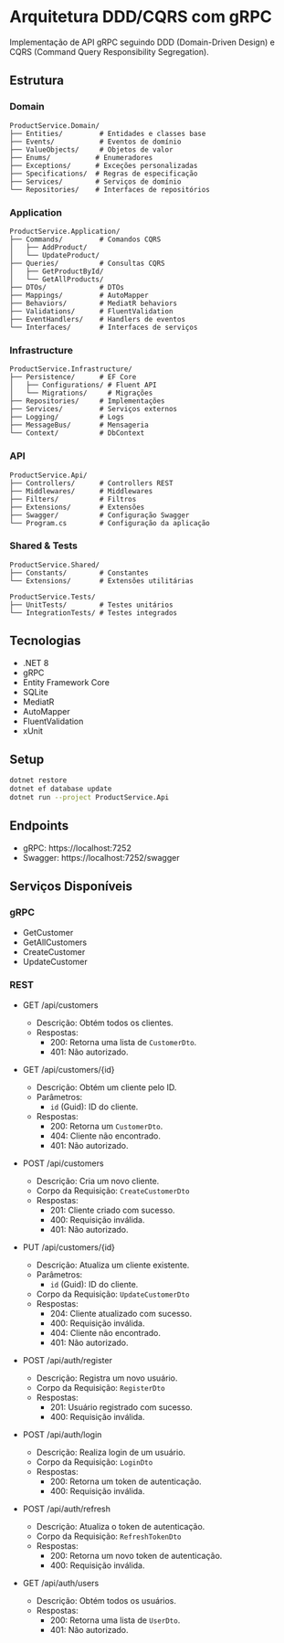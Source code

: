 # Arquitetura DDD/CQRS com gRPC

Implementação de API gRPC seguindo DDD (Domain-Driven Design) e CQRS (Command Query Responsibility Segregation).

## Estrutura 

### Domain
```
ProductService.Domain/
├── Entities/         # Entidades e classes base
├── Events/           # Eventos de domínio
├── ValueObjects/     # Objetos de valor
├── Enums/           # Enumeradores
├── Exceptions/      # Exceções personalizadas
├── Specifications/  # Regras de especificação
├── Services/        # Serviços de domínio
└── Repositories/    # Interfaces de repositórios
```

### Application
```
ProductService.Application/
├── Commands/         # Comandos CQRS
│   ├── AddProduct/                   
│   └── UpdateProduct/                
├── Queries/          # Consultas CQRS
│   ├── GetProductById/               
│   └── GetAllProducts/               
├── DTOs/             # DTOs
├── Mappings/         # AutoMapper
├── Behaviors/        # MediatR behaviors
├── Validations/      # FluentValidation
├── EventHandlers/    # Handlers de eventos
└── Interfaces/       # Interfaces de serviços
```

### Infrastructure
```
ProductService.Infrastructure/
├── Persistence/      # EF Core
│   ├── Configurations/ # Fluent API
│   └── Migrations/     # Migrações
├── Repositories/     # Implementações
├── Services/         # Serviços externos
├── Logging/          # Logs
├── MessageBus/       # Mensageria
└── Context/          # DbContext
```

### API
```
ProductService.Api/
├── Controllers/      # Controllers REST
├── Middlewares/      # Middlewares
├── Filters/          # Filtros
├── Extensions/       # Extensões
├── Swagger/          # Configuração Swagger
└── Program.cs        # Configuração da aplicação
```

### Shared & Tests
```
ProductService.Shared/
├── Constants/        # Constantes
└── Extensions/       # Extensões utilitárias

ProductService.Tests/
├── UnitTests/        # Testes unitários
└── IntegrationTests/ # Testes integrados
```

## Tecnologias
- .NET 8
- gRPC
- Entity Framework Core
- SQLite
- MediatR
- AutoMapper
- FluentValidation
- xUnit

## Setup
```bash
dotnet restore
dotnet ef database update
dotnet run --project ProductService.Api
```

## Endpoints
- gRPC: https://localhost:7252
- Swagger: https://localhost:7252/swagger

## Serviços Disponíveis
### gRPC
- GetCustomer
- GetAllCustomers
- CreateCustomer
- UpdateCustomer

### REST
- GET /api/customers
  - Descrição: Obtém todos os clientes.
  - Respostas:
    - 200: Retorna uma lista de `CustomerDto`.
    - 401: Não autorizado.

- GET /api/customers/{id}
  - Descrição: Obtém um cliente pelo ID.
  - Parâmetros:
    - `id` (Guid): ID do cliente.
  - Respostas:
    - 200: Retorna um `CustomerDto`.
    - 404: Cliente não encontrado.
    - 401: Não autorizado.

- POST /api/customers
  - Descrição: Cria um novo cliente.
  - Corpo da Requisição: `CreateCustomerDto`
  - Respostas:
    - 201: Cliente criado com sucesso.
    - 400: Requisição inválida.
    - 401: Não autorizado.

- PUT /api/customers/{id}
  - Descrição: Atualiza um cliente existente.
  - Parâmetros:
    - `id` (Guid): ID do cliente.
  - Corpo da Requisição: `UpdateCustomerDto`
  - Respostas:
    - 204: Cliente atualizado com sucesso.
    - 400: Requisição inválida.
    - 404: Cliente não encontrado.
    - 401: Não autorizado.

- POST /api/auth/register
  - Descrição: Registra um novo usuário.
  - Corpo da Requisição: `RegisterDto`
  - Respostas:
    - 201: Usuário registrado com sucesso.
    - 400: Requisição inválida.

- POST /api/auth/login
  - Descrição: Realiza login de um usuário.
  - Corpo da Requisição: `LoginDto`
  - Respostas:
    - 200: Retorna um token de autenticação.
    - 400: Requisição inválida.

- POST /api/auth/refresh
  - Descrição: Atualiza o token de autenticação.
  - Corpo da Requisição: `RefreshTokenDto`
  - Respostas:
    - 200: Retorna um novo token de autenticação.
    - 400: Requisição inválida.

- GET /api/auth/users
  - Descrição: Obtém todos os usuários.
  - Respostas:
    - 200: Retorna uma lista de `UserDto`.
    - 401: Não autorizado.
